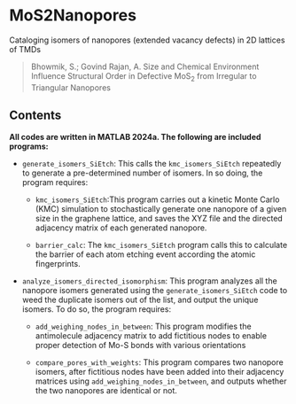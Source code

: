 # MoS2Nanopores
Cataloging isomers of nanopores (extended vacancy defects) in 2D lattices of TMDs

> Bhowmik, S.; Govind Rajan, A. Size and Chemical Environment Influence Structural Order in Defective MoS<sub>2</sub> from Irregular to Triangular Nanopores

## Contents

**All codes are written in MATLAB 2024a. The following are included programs:**

* `generate_isomers_SiEtch`: This calls the `kmc_isomers_SiEtch` repeatedly to generate a pre-determined number of isomers. In so doing, the program requires:
    * `kmc_isomers_SiEtch`:This program carries out a kinetic Monte Carlo (KMC) simulation to stochastically generate one nanopore of a given size in the graphene lattice, and saves the XYZ file and the directed adjacency matrix of each generated nanopore.

    * `barrier_calc`: The `kmc_isomers_SiEtch` program calls this to calculate the barrier of each atom etching event according the atomic fingerprints.

* `analyze_isomers_directed_isomorphism`: This program analyzes all the nanopore isomers generated using the `generate_isomers_SiEtch` code to weed the duplicate isomers out of the list, and output the unique isomers. To do so, the program requires:

  * `add_weighing_nodes_in_between`: This program modifies the antimolecule adjacency matrix to add fictitious nodes to enable proper detection of Mo-S bonds with various orientations 

  * `compare_pores_with_weights`: This program compares two nanopore isomers, after fictitious nodes have been added into their adjacency matrices using `add_weighing_nodes_in_between`, and outputs whether the two nanopores are identical or not. 
